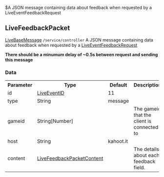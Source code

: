 $A JSON message containing data about feedback when requested by a LiveEventFeedbackRequest
## LiveFeedbackPacket
<span class="extends"><a href="#/enum/LiveBaseMessage">LiveBaseMessage</a></span>
<span class="channel"><code>/service/controller</code></span>
A JSON message containing data about feedback when requested by a [LiveEventFeedbackRequest](#/enum/LiveEventFeedbackRequest)

**There should be a minumum delay of ~0.5s between request and sending this message**

### Data
<table>
  <tr>
    <th>Parameter</th>
    <th>Type</th>
    <th>Default</th>
    <th>Description</th>
  </tr>
  <tr>
    <td>id</td>
    <td><a href="#/enum/LiveEventID">LiveEventID</a></td>
    <td>11</td>
    <td></td>
  </tr>
  <tr>
    <td>type</td>
    <td>String</td>
    <td>message</td>
    <td></td>
  </tr>
  <tr>
    <td>gameid</td>
    <td>String[Number]</td>
    <td></td>
    <td>The gameid that the client is connected to</td>
  </tr>
  <tr>
    <td>host</td>
    <td>String</td>
    <td>kahoot.it</td>
    <td></td>
  </tr>
  <tr>
    <td>content</td>
    <td><a href="#/enum/LiveFeedbackPacketContent">LiveFeedbackPacketContent</a></td>
    <td></td>
    <td>The details about each feedback field.</td>
  </tr>
</table>
